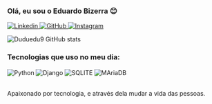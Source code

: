 ### Olá, eu sou o Eduardo Bizerra 😊


[![Linkedin](https://img.shields.io/badge/LinkedIn-0077B5?style=for-the-badge&logo=linkedin&logoColor=white) ](https://www.linkedin.com/in/eduardo-bizerra-2013b3245/)
[![GitHub](https://img.shields.io/badge/GitHub-100000?style=for-the-badge&logo=github&logoColor=white) ](https://github.com/Duduedu9)
[![Instagram](https://img.shields.io/badge/Instagram-E4405F?style=for-the-badge&logo=instagram&logoColor=white) ](https://instagram.com/Duduedu9)


![Duduedu9 GitHub stats](https://github-readme-stats.vercel.app/api?username=Duduedu9&show_icons=true&theme=radical)

### Tecnologias que uso no meu dia:

<div style="display: inline_block">
  <img align="center" alt="Python" src="https://img.shields.io/badge/Python-14354C?style=for-the-badge&logo=python&logoColor=white" />
  <img align="center" alt="Django" src="https://img.shields.io/badge/Django-092E20?style=for-the-badge&logo=django&logoColor=white" />
  <img align="center" alt="SQLITE" src="https://img.shields.io/badge/SQLite-07405E?style=for-the-badge&logo=sqlite&logoColor=white" />
 <img align="center" alt="MAriaDB" src="https://img.shields.io/badge/MariaDB-003545?style=for-the-badge&logo=mariadb&logoColor=white" />
</div><br/>

Apaixonado por tecnologia, e através dela mudar a vida das pessoas.
